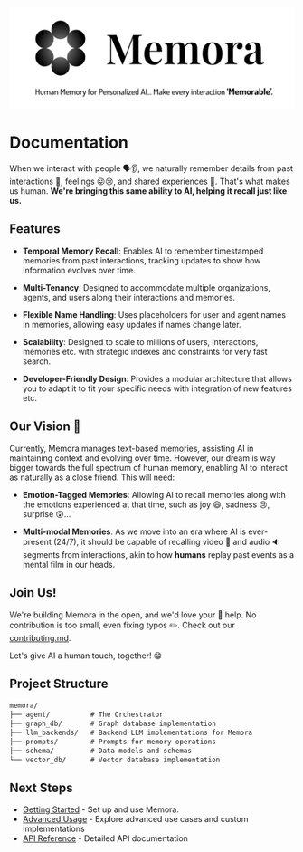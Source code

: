 ![Memora](pictures/memora_banner.png)

# **Documentation**

When we interact with people 🗣️👂, we naturally remember details from past interactions 💭, feelings 😜😢, and shared experiences 🤝. That's what makes us human. **We're bringing this same ability to AI, helping it recall just like us.**

## **Features**

- **Temporal Memory Recall**: Enables AI to remember timestamped memories from past interactions, tracking updates to show how information evolves over time.

- **Multi-Tenancy**: Designed to accommodate multiple organizations, agents, and users along their interactions and memories.

- **Flexible Name Handling**: Uses placeholders for user and agent names in memories, allowing easy updates if names change later.

- **Scalability**: Designed to scale to millions of users, interactions, memories etc. with strategic indexes and constraints for very fast search.

- **Developer-Friendly Design**: Provides a modular architecture that allows you to adapt it to fit your specific needs with integration of new features etc.



## **Our Vision** 🔭

Currently, Memora manages text-based memories, assisting AI in maintaining context and evolving over time. However, our dream is way bigger towards the full spectrum of human memory, enabling AI to interact as naturally as a close friend. This will need:

- **Emotion-Tagged Memories**: Allowing AI to recall memories along with the emotions experienced at that time, such as joy 😄, sadness 😢, surprise 😲...

- **Multi-modal Memories**: As we move into an era where AI is ever-present (24/7), it should be capable of recalling video 🎥 and audio 🔉 segments from interactions, akin to how **humans** replay past events as a mental film in our heads.



## **Join Us!**

We're building Memora in the open, and we'd love your 🫵 help. No contribution is too small, even fixing typos ✏️. Check out our [contributing.md](https://github.com/your-repo/contributing.md).

Let's give AI a human touch, together! 😁

## Project Structure

```
memora/
├── agent/          # The Orchestrator
├── graph_db/       # Graph database implementation
├── llm_backends/   # Backend LLM implementations for Memora
├── prompts/        # Prompts for memory operations
├── schema/         # Data models and schemas
└── vector_db/      # Vector database implementation
```

## Next Steps

- [Getting Started](getting_started.md) - Set up and use Memora.
- [Advanced Usage](advanced_usage.md) - Explore advanced use cases and custom implementations
- [API Reference](api/index.md) - Detailed API documentation
